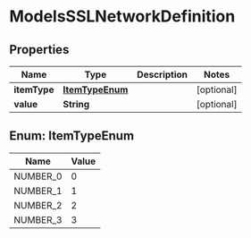 

# ModelsSSLNetworkDefinition


## Properties

| Name | Type | Description | Notes |
|------------ | ------------- | ------------- | -------------|
|**itemType** | [**ItemTypeEnum**](#ItemTypeEnum) |  |  [optional] |
|**value** | **String** |  |  [optional] |



## Enum: ItemTypeEnum

| Name | Value |
|---- | -----|
| NUMBER_0 | 0 |
| NUMBER_1 | 1 |
| NUMBER_2 | 2 |
| NUMBER_3 | 3 |



